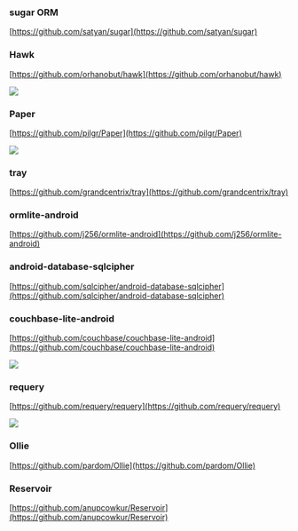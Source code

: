 
### sugar ORM  ###

[https://github.com/satyan/sugar](https://github.com/satyan/sugar)


### Hawk ###

[https://github.com/orhanobut/hawk](https://github.com/orhanobut/hawk)

![](https://github.com/orhanobut/hawk/raw/master/images/hawk-logo.png)


### Paper ###

[https://github.com/pilgr/Paper](https://github.com/pilgr/Paper)

![](https://github.com/pilgr/Paper/raw/master/paper_icon.png)

### tray ###

[https://github.com/grandcentrix/tray](https://github.com/grandcentrix/tray)


### ormlite-android ###

[https://github.com/j256/ormlite-android](https://github.com/j256/ormlite-android)

### android-database-sqlcipher ###


[https://github.com/sqlcipher/android-database-sqlcipher](https://github.com/sqlcipher/android-database-sqlcipher)


### couchbase-lite-android ###


[https://github.com/couchbase/couchbase-lite-android](https://github.com/couchbase/couchbase-lite-android)

![](https://camo.githubusercontent.com/c1aa705fde3eb12245c06730d850c23e5a84ad8d/687474703a2f2f746c657964656e2d6d6973632e73332e616d617a6f6e6177732e636f6d2f636f756368626173652d6c6974652f636f756368626173652d6c6974652d6172636869746563747572652e706e67)

### requery  ###

[https://github.com/requery/requery](https://github.com/requery/requery)

![](https://camo.githubusercontent.com/60ab8d0777f2543cc33f0a6fe18b50a1d0d4916c/687474703a2f2f726571756572792e6769746875622e696f2f6c6f676f2e706e67)

### Ollie ###

[https://github.com/pardom/Ollie](https://github.com/pardom/Ollie)

### Reservoir ###


[https://github.com/anupcowkur/Reservoir](https://github.com/anupcowkur/Reservoir)

